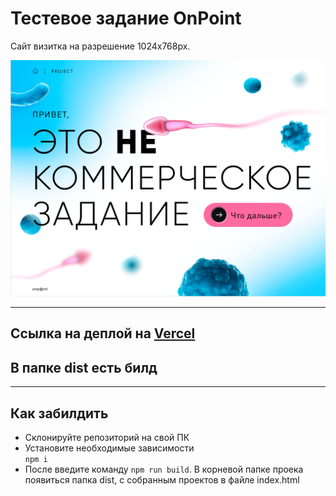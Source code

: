 # Тестевое задание OnPoint

Сайт визитка на разрешение 1024х768px.

![kanding](/screenshot.PNG)

---

## Сcылка на деплой на [Vercel](https://test-proj-point.vercel.app/)
## В папке dist есть билд

---

## Как забилдить

- Склонируйте репозиторий на свой ПК
- Установите необходимые зависимости \
   `npm i`
- После введите команду `npm run build`. В корневой папке проека появиться папка dist, с собранным проектов в файле index.html
